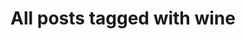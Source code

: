 ---
layout: tag
title: "All posts tagged with wine"
permalink: /weblog/tags/wine/
taxonomy: wine
---
